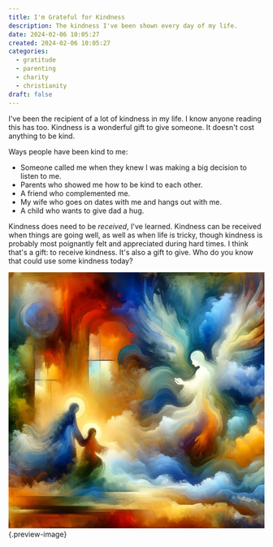 ```yaml
---
title: I'm Grateful for Kindness
description: The kindness I've been shown every day of my life.
date: 2024-02-06 10:05:27
created: 2024-02-06 10:05:27
categories:
  - gratitude
  - parenting
  - charity
  - christianity
draft: false
---
```

I've been the recipient of a lot of kindness in my life. I know anyone reading this has too. Kindness is a wonderful gift to give someone. It doesn't cost anything to be kind. 

Ways people have been kind to me:

- Someone called me when they knew I was making a big decision to listen to me.
- Parents who showed me how to be kind to each other.
- A friend who complemented me.
- My wife who goes on dates with me and hangs out with me. 
- A child who wants to give dad a hug.

Kindness does need to be *received*, I've learned. Kindness can be received when things are going well, as well as when life is tricky, though kindness is probably most poignantly felt and appreciated during hard times. I think that's a gift: to receive kindness. It's also a gift to give. Who do you know that could use some kindness today?

!["Kindness. Watercolors. Expressionist." Seems like kindness takes the form of an angel per Dalle. I think that's appropriate.](../img/dalle-image-kindness-watercolors-expressionist.jpeg){.preview-image}

